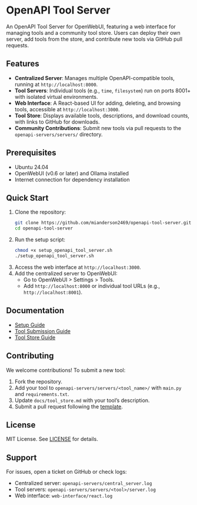 # OpenAPI Tool Server

An OpenAPI Tool Server for OpenWebUI, featuring a web interface for managing tools and a community tool store. Users can deploy their own server, add tools from the store, and contribute new tools via GitHub pull requests.

## Features
- **Centralized Server**: Manages multiple OpenAPI-compatible tools, running at `http://localhost:8000`.
- **Tool Servers**: Individual tools (e.g., `time`, `filesystem`) run on ports 8001+ with isolated virtual environments.
- **Web Interface**: A React-based UI for adding, deleting, and browsing tools, accessible at `http://localhost:3000`.
- **Tool Store**: Displays available tools, descriptions, and download counts, with links to GitHub for downloads.
- **Community Contributions**: Submit new tools via pull requests to the `openapi-servers/servers/` directory.

## Prerequisites
- Ubuntu 24.04
- OpenWebUI (v0.6 or later) and Ollama installed
- Internet connection for dependency installation

## Quick Start
1. Clone the repository:
   ```bash
   git clone https://github.com/mianderson2469/openapi-tool-server.git
   cd openapi-tool-server
   ```
2. Run the setup script:
   ```bash
   chmod +x setup_openapi_tool_server.sh
   ./setup_openapi_tool_server.sh
   ```
3. Access the web interface at `http://localhost:3000`.
4. Add the centralized server to OpenWebUI:
   - Go to OpenWebUI > Settings > Tools.
   - Add `http://localhost:8000` or individual tool URLs (e.g., `http://localhost:8001`).

## Documentation
- [Setup Guide](docs/setup.md)
- [Tool Submission Guide](docs/tool_submission.md)
- [Tool Store Guide](docs/tool_store.md)

## Contributing
We welcome contributions! To submit a new tool:
1. Fork the repository.
2. Add your tool to `openapi-servers/servers/<tool_name>/` with `main.py` and `requirements.txt`.
3. Update `docs/tool_store.md` with your tool’s description.
4. Submit a pull request following the [template](.github/PULL_REQUEST_TEMPLATE.md).

## License
MIT License. See [LICENSE](LICENSE) for details.

## Support
For issues, open a ticket on GitHub or check logs:
- Centralized server: `openapi-servers/central_server.log`
- Tool servers: `openapi-servers/servers/<tool>/server.log`
- Web interface: `web-interface/react.log`